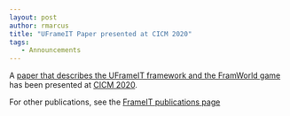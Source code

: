 ```yaml
---
layout: post
author: rmarcus
title: "UFrameIT Paper presented at CICM 2020"
tags: 
   - Announcements
---
```

A
 [paper that describes the UFrameIT framework and the FramWorld game](https://kwarc.info/kohlhase/papers/cicm20-frameit.pdf)
 has been presented at  [CICM 2020](https://cicm-conference.org/2020/cicm.php).

For other publications, see the [FrameIT publications page](https://kwarc.github.io/bibs/frameit/)

